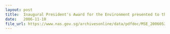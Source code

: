 ```yaml
---
layout: post
title:  Inaugural President's Award for the Environment presented to three worthy recipients
date:   2006-11-10
file_url: https://www.nas.gov.sg/archivesonline/data/pdfdoc/MSE_20060530002.pdf
---
```

